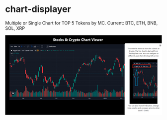 # chart-displayer

Multiple or Single Chart for TOP 5 Tokens by MC.
Current: BTC, ETH, BNB, SOL, XRP

![Image Alt text](chart-displayer/images/homepage.PNG)
